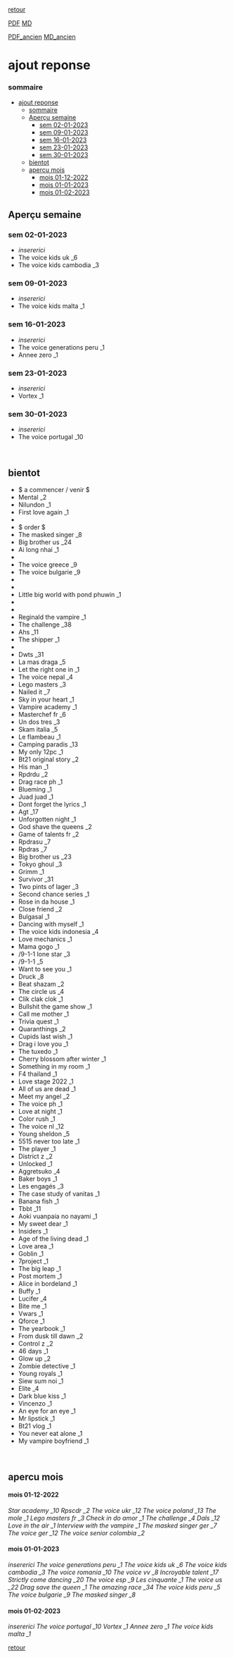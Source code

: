 [retour](./../index.html)
<!-- -->
[PDF](./apercuTer.pdf) [MD](./apercuTer.md) 
<!-- -->
[PDF_ancien](./past/apercuTerPast.pdf) [MD_ancien](./past/apercuTerPast.md) 

# ajout reponse

### sommaire
- [ajout reponse](#ajout-reponse)
    - [sommaire](#sommaire)
  - [Aperçu semaine](#aperçu-semaine)
    - [sem 02-01-2023](#sem-02-01-2023)
    - [sem 09-01-2023](#sem-09-01-2023)
    - [sem 16-01-2023](#sem-16-01-2023)
    - [sem 23-01-2023](#sem-23-01-2023)
    - [sem 30-01-2023](#sem-30-01-2023)
  - [bientot](#bientot)
  - [apercu mois](#apercu-mois)
      - [mois 01-12-2022](#mois-01-12-2022)
      - [mois 01-01-2023](#mois-01-01-2023)
      - [mois 01-02-2023](#mois-01-02-2023)

## Aperçu semaine


### sem 02-01-2023
* *insererici*
* The voice kids uk _6
* The voice kids cambodia _3
### sem 09-01-2023
* *insererici*
* The voice kids malta _1
### sem 16-01-2023
* *insererici*
* The voice generations peru _1
* Annee zero _1
### sem 23-01-2023
* *insererici*
* Vortex _1
### sem 30-01-2023
* *insererici*
* The voice portugal _10

<div style="page-break-after: always; visibility: hidden"> 
\pagebreak 
</div>

## bientot
* $ a commencer / venir $
* Mental _2
* Nilundon _1
* First love again _1
* 
* $ order $
* The masked singer _8
* Big brother us _24
* Ai long nhai _1
* 
* The voice greece _9
* The voice bulgarie _9
* 
* 
* Little big world with pond phuwin _1
* 
* 
* Reginald the vampire _1
* The challenge _38
* Ahs _11
* The shipper _1
* 
* Dwts _31
* La mas draga _5
* Let the right one in _1
* The voice nepal _4
* Lego masters _3
* Nailed it _7
* Sky in your heart _1
* Vampire academy _1
* Masterchef fr _6
* Un dos tres _3
* Skam italia _5
* Le flambeau _1
* Camping paradis _13
* My only 12pc _1
* Bt21 original story _2
* His man _1
* Rpdrdu _2
* Drag race ph _1
* Blueming _1
* Juad juad _1
* Dont forget the lyrics _1
* Agt _17
* Unforgotten night _1
* God shave the queens _2
* Game of talents fr _2
* Rpdrasu _7
* Rpdras _7
* Big brother us _23
* Tokyo ghoul _3
* Grimm _1
* Survivor _31
* Two pints of lager _3
* Second chance series _1
* Rose in da house _1
* Close friend _2
* Bulgasal _1
* Dancing with myself _1
* The voice kids indonesia _4
* Love mechanics _1
* Mama gogo _1
* /9-1-1 lone star _3
* /9-1-1 _5
* Want to see you _1
* Druck _8
* Beat shazam _2
* The circle us _4
* Clik clak clok _1
* Bullshit the game show _1
* Call me mother _1
* Trivia quest _1
* Quaranthings _2
* Cupids last wish _1
* Drag i love you _1
* The tuxedo _1
* Cherry blossom after winter _1
* Something in my room _1
* F4 thailand _1
* Love stage 2022 _1
* All of us are dead _1
* Meet my angel _2
* The voice ph _1
* Love at night _1
* Color rush _1
* The voice nl _12
* Young sheldon _5
* 5515 never too late _1
* The player _1
* District z _2
* Unlocked _1
* Aggretsuko _4
* Baker boys _1
* Les engagés _3
* The case study of vanitas _1
* Banana fish _1
* Tbbt _11
* Aoki vuanpaia no nayami _1
* My sweet dear _1
* Insiders _1
* Age of the living dead _1
* Love area _1
* Goblin _1
* 7project _1
* The big leap _1
* Post mortem _1
* Alice in bordeland _1
* Buffy _1
* Lucifer _4
* Bite me _1
* Vwars _1
* Qforce _1
* The yearbook _1
* From dusk till dawn _2
* Control z _2
* 46 days _1
* Glow up _2
* Zombie detective _1
* Young royals _1
* Siew sum noi _1
* Elite _4
* Dark blue kiss _1
* Vincenzo _1
* An eye for an eye _1
* Mr lipstick _1
* Bt21 vlog _1
* You never eat alone _1
* My vampire boyfriend _1

<div style="page-break-after: always; visibility: hidden"> 
\pagebreak 
</div>

## apercu mois

#### mois 01-12-2022 
*Star academy _10 Rpscdr _2 The voice ukr _12 The voice poland _13 The mole _1 Lego masters fr _3 Check in do amor _1 The challenge _4 Dals _12 Love in the air _1 Interview with the vampire _1 The masked singer ger _7 The voice ger _12 The voice senior colombia _2*
#### mois 01-01-2023
*insererici The voice generations peru _1 The voice kids uk _6 The voice kids cambodia _3 The voice romania _10 The voice vv _8 Incroyable talent _17 Strictly come dancing _20 The voice esp _9 Les cinquante _1 The voice us _22 Drag save the queen _1 The amazing race _34 The voice kids peru _5 The voice bulgarie _9 The masked singer _8*
#### mois 01-02-2023
*insererici The voice portugal _10 Vortex _1 Annee zero _1 The voice kids malta _1* 

[retour](./../index.html)